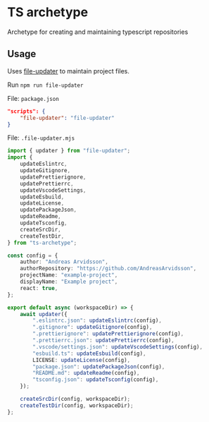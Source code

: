 # TS archetype

Archetype for creating and maintaining typescript repositories

## Usage

Uses [file-updater](https://www.npmjs.com/package/file-updater) to maintain project files.

Run `npm run file-updater`

File: `package.json`

```json
"scripts": {
    "file-updater": "file-updater"
}
```

File: `.file-updater.mjs`

```ts
import { updater } from "file-updater";
import {
    updateEslintrc,
    updateGitignore,
    updatePrettierignore,
    updatePrettierrc,
    updateVscodeSettings,
    updateEsbuild,
    updateLicense,
    updatePackageJson,
    updateReadme,
    updateTsconfig,
    createSrcDir,
    createTestDir,
} from "ts-archetype";

const config = {
    author: "Andreas Arvidsson",
    authorRepository: "https://github.com/AndreasArvidsson",
    projectName: "example-project",
    displayName: "Example project",
    react: true,
};

export default async (workspaceDir) => {
    await updater({
        ".eslintrc.json": updateEslintrc(config),
        ".gitignore": updateGitignore(config),
        ".prettierignore": updatePrettierignore(config),
        ".prettierrc.json": updatePrettierrc(config),
        ".vscode/settings.json": updateVscodeSettings(config),
        "esbuild.ts": updateEsbuild(config),
        LICENSE: updateLicense(config),
        "package.json": updatePackageJson(config),
        "README.md": updateReadme(config),
        "tsconfig.json": updateTsconfig(config),
    });

    createSrcDir(config, workspaceDir);
    createTestDir(config, workspaceDir);
};
```
